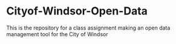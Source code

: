 # Cityof-Windsor-Open-Data
This is the repository for a class assignment making an open data management tool for the City of Windsor
